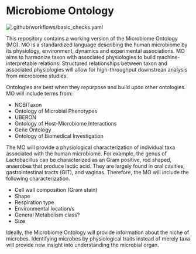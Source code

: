# Microbiome Ontology

![.github/workflows/basic_checks.yaml](https://github.com/waldronlab/MicrobiomeOntology/workflows/.github/workflows/basic_checks.yaml/badge.svg)

This repository contains a working version of the Microbiome Ontology (MO). MO is a standardized language describing the human microbiome by its physiology, environment, dynamics and experimental associations. MO aims to harmonize taxon with associated physiologies to build machine-interpretable relations. Structured relationships between taxon and associated physiologies will allow for high-throughput downstrean analysis from microbiome studies. 

Ontologies are best when they repurpose and build upon other ontologies. MO will include terms from:
  * NCBITaxon
  * Ontology of Microbial Phenotypes
  * UBERON
  * Ontology of Host-Microbiome Interactions
  * Gene Ontology
  * Ontology of Biomedical Investigation
  
The MO will provide a physiological characterization of individual taxa associated with the human microbiome. For example, the genus of Lactobacillus can be characterized as an Gram positive, rod shaped, anaerobes that produce lactic acid. They are largely found in oral cavities, gastrointestinal tracts (GIT), and vaginas. Therefore, the MO will include the following characterization.

  * Cell wall composition (Gram stain)
  * Shape
  * Respiration type
  * Environmental location/s
  * General Metabolism class?
  * Size 
  
Ideally, the Microbiome Ontology will provide information about the niche of microbes. Identifying microbes by physiological traits instead of merely taxa will provide new insight into understanding the microbial organ. 


